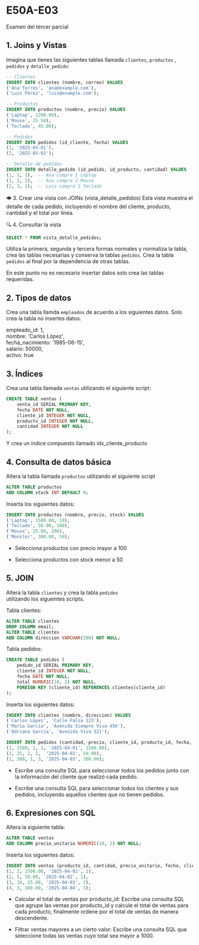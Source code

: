 # E50A-E03
Examen del tercer parcial

## 1. Joins y Vistas

Imagina que tienes las siguientes tablas llamada `clientes`, `productos` , `pedidos` y `detalle_pedido`:

```sql
-- Clientes
INSERT INTO clientes (nombre, correo) VALUES
('Ana Torres', 'ana@example.com'),
('Luis Pérez', 'luis@example.com');

-- Productos
INSERT INTO productos (nombre, precio) VALUES
('Laptop', 1200.00),
('Mouse', 25.50),
('Teclado', 45.00);

-- Pedidos
INSERT INTO pedidos (id_cliente, fecha) VALUES
(1, '2025-05-01'),
(2, '2025-05-02');

-- Detalle de pedidos
INSERT INTO detalle_pedido (id_pedido, id_producto, cantidad) VALUES
(1, 1, 1),  -- Ana compra 1 Laptop
(1, 2, 2),  -- Ana compra 2 Mouse
(2, 3, 1);  -- Luis compra 1 Teclado
```

👁️ 3. Crear una vista con JOINs (vista_detalle_pedidos)
Esta vista muestra el detalle de cada pedido, incluyendo el nombre del cliente, producto, cantidad y el total por línea.


🔍 4. Consultar la vista
```sql
SELECT * FROM vista_detalle_pedidos;
```


Utiliza la primera, segunda y tercera formas normales y normaliza la tabla, crea las tablas necesarias y conserva la tablas `pedidos`. Crea la tabla `pedidos` al final por la dependencia de otras tablas.

En este punto no es necesario insertar datos solo crea las tablas requeridas.

## 2. Tipos de datos

Crea una tabla llamda `empleados` de acuerdo a los siguientes datos. Solo crea la tabla
no insertes datos.

empleado_id: 1,  
nombre: 'Carlos López',  
fecha_nacimiento: '1985-06-15',  
salario: 50000,  
activo: true  


## 3. Índices

Crea una tabla llamada `ventas` utilizando el siguiente script:

```sql
CREATE TABLE ventas (
    venta_id SERIAL PRIMARY KEY,
    fecha DATE NOT NULL,
    cliente_id INTEGER NOT NULL,
    producto_id INTEGER NOT NULL,
    cantidad INTEGER NOT NULL
);
```

Y crea un índice compuesto llamado idx_cliente_producto

## 4. Consulta de datos básica

Altera la tabla llamada `productos` utilizando el
siguiente script

```sql
ALTER TABLE productos
ADD COLUMN stock INT DEFAULT 0;
```

Inserta los siguientes datos:

```sql
INSERT INTO productos (nombre, precio, stock) VALUES
('Laptop', 1500.00, 10),
('Teclado', 50.00, 100),
('Mouse', 25.00, 200),
('Monitor', 300.00, 50);
```

- Selecciona productos con precio mayor a 100

- Selecciona productos con stock menor a 50

## 5. JOIN

Altera la tabla `clientes` y crea la tabla `pedidos`  
utilizando los sigueintes scripts.

Tabla clientes:

```sql
ALTER TABLE clientes
DROP COLUMN email;
ALTER TABLE clientes
ADD COLUMN direccion VARCHAR(200) NOT NULL;
```

Tabla pedidos:

```sql
CREATE TABLE pedidos (
    pedido_id SERIAL PRIMARY KEY,
    cliente_id INTEGER NOT NULL,
    fecha DATE NOT NULL,
    total NUMERIC(10, 2) NOT NULL,
    FOREIGN KEY (cliente_id) REFERENCES clientes(cliente_id)
);
```

Inserta los siguientes datos:

```sql
INSERT INTO clientes (nombre, direccion) VALUES
('Carlos López', 'Calle Falsa 123'),
('María García', 'Avenida Siempre Viva 456'),
('Adriana García', 'Avenida Viva 321');
``` 
```sql
INSERT INTO pedidos (cantidad, precio, cliente_id, producto_id, fecha, total) VALUES
(1, 1500, 1, 1, '2025-04-01', 1500.00),
(2, 25, 2, 2,  '2025-04-02', 50.00),
(1, 300, 1, 3, '2025-04-03', 300.00);
``` 

- Escribe una consulta SQL para seleccionar todos los pedidos junto con la información del cliente que realizó cada pedido.


- Escribe una consulta SQL para seleccionar todos los clientes y sus pedidos, incluyendo aquellos clientes que no tienen pedidos.

## 6. Expresiones con SQL


Altera la siguiente tabla:  
```sql
ALTER TABLE ventas
ADD COLUMN precio_unitario NUMERIC(10, 2) NOT NULL;
``` 

Inserta los siguientes datos:
```sql
INSERT INTO ventas (producto_id, cantidad, precio_unitario, fecha, cliente_id) VALUES
(1, 2, 1500.00, '2025-04-01', 1),
(2, 5, 50.00, '2025-04-02', 1),
(3, 10, 25.00, '2025-04-03', 2),
(4, 3, 300.00, '2025-04-04', 3);
``` 

- Calcular el total de ventas por producto_id: Escribe una consulta SQL que agrupe 
las ventas por producto_id y calcule el total de ventas para cada producto, finalmente ordene
por el total de ventas de manera descendente.


- Filtrar ventas mayores a un cierto valor: Escribe una consulta SQL que seleccione todas las ventas cuyo total sea mayor a 1000.
